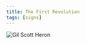 ```yaml
---
title: The First Revolution
tags: [signs]
---
```


![Gil Scott Heron](/assets/img/posts/the-first-revolution/the-first-revolution.png)
